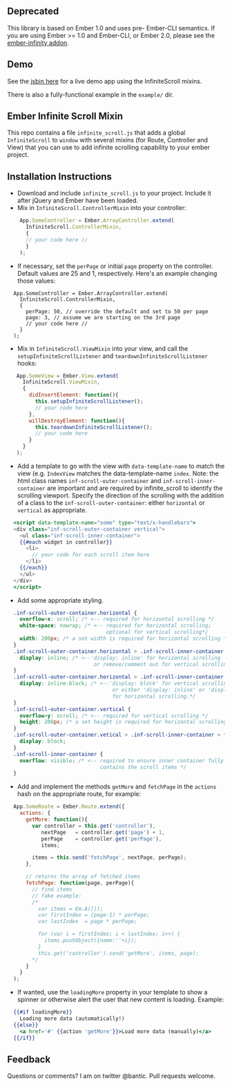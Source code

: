 ## Deprecated

This library is based on Ember 1.0 and uses pre- Ember-CLI semantics. If you are using Ember >= 1.0 and Ember-CLI, or Ember 2.0, please see the [ember-infinity addon](https://github.com/hhff/ember-infinity).

## Demo

See the [jsbin here](http://jsbin.com/famer/1) for a live demo app using the InfiniteScroll mixins.

There is also a fully-functional example in the `example/` dir.

## Ember Infinite Scroll Mixin

This repo contains a file `infinite_scroll.js` that adds a global
`InfiniteScroll` to `window` with several mixins (for Route, Controller
and View) that you can use to add infinite scrolling capability to your
ember project.

## Installation Instructions

 * Download and include `infinite_scroll.js` to your project. Include it after jQuery and Ember have been loaded.  
 * Mix in `InfiniteScroll.ControllerMixin` into your controller:

```javascript
    App.SomeController = Ember.ArrayController.extend(
      InfiniteScroll.ControllerMixin,
      {
      // your code here //
      }
    );
```

* If necessary, set the `perPage` or initial `page` property on the controller.
Default values are 25 and 1, respectively. Here's an example changing those values:

```
  App.SomeController = Ember.ArrayController.extend(
    InfiniteScroll.ControllerMixin,
    {
      perPage: 50, // override the default and set to 50 per page
      page: 3, // assume we are starting on the 3rd page
      // your code here //
    }
  );
```

* Mix in `InfiniteScroll.ViewMixin` into your view, and call the
`setupInfiniteScrollListener` and `teardownInfiniteScrollListener`
hooks:

```javascript
   App.SomeView = Ember.View.extend(
     InfiniteScroll.ViewMixin,
     {
       didInsertElement: function(){
         this.setupInfiniteScrollListener();
         // your code here
       },
       willDestroyElement: function(){
         this.teardownInfiniteScrollListener();
         // your code here
       }
     }
   );
```

* Add a template to go with the view with `data-template-name` to match the view 
(e.g. `IndexView` matches the data-template-name `index`.
Note: the html class names `inf-scroll-outer-container` and `inf-scroll-inner-container` 
are important and are required by infinite_scroll to identify the scrolling viewport.
Specify the direction of the scrolling with the addition of 
a class to the `inf-scroll-outer-container`: either `horizontal` or `vertical` as appropriate.
```handlebars
  <script data-template-name="some" type="text/x-handlebars">
  <div class="inf-scroll-outer-container vertical">
    <ul class="inf-scroll-inner-container">
    {{#each widget in controller}}
      <li>
        // your code for each scroll item here
      </li>
    {{/each}}
    </ul>
  </div>
  </script>
```

* Add some appropriate styling.

```CSS
  .inf-scroll-outer-container.horizontal {
    overflow-x: scroll; /* <-- required for horizontal scrolling */
    white-space: nowrap; /* <-- required for horizontal scrolling; 
                                optional for vertical scrolling*/
    width: 200px; /* a set width is required for horizontal scrolling */
  }
  .inf-scroll-outer-container.horizontal > .inf-scroll-inner-container {
    display: inline; /* <--'display: inline' for horizontal scrolling 
                            or remove/comment out for vertical scrolling */
  }
  .inf-scroll-outer-container.horizontal > .inf-scroll-inner-container > * {
    display: inline-block; /* <--'display: block' for vertical scrolling 
                                  or either 'display: inline' or 'display: inline-block'
                                  for horizontal scrolling.*/
  }
  .inf-scroll-outer-container.vertical {
    overflow-y: scroll; /* <-- required for vertical scrolling */
    height: 200px; /* a set height is required for horizontal scrolling */
  }
  .inf-scroll-outer-container.vetical > .inf-scroll-inner-container > * {
    display: block;
  }
  .inf-scroll-inner-container {
    overflow: visible; /* <-- required to ensure inner container fully 
                              contains the scroll items */
  }
```

* Add and implement the methods `getMore` and `fetchPage`
 in the `actions` hash on the appropriate route, for example:

```javascript
  App.SomeRoute = Ember.Route.extend({
    actions: {
      getMore: function(){
        var controller = this.get('controller'),
           nextPage   = controller.get('page') + 1,
           perPage    = controller.get('perPage'),
           items;

        items = this.send('fetchPage', nextPage, perPage);
      },

      // returns the array of fetched items
      fetchPage: function(page, perPage){
        // find items
        // fake example:
        /*
          var items = Em.A([]);
          var firstIndex = (page-1) * perPage;
          var lastIndex  = page * perPage;

          for (var i = firstIndex; i < lastIndex; i++) {
            items.pushObject({name:''+i});
          }
          this.get('controller').send('gotMore', items, page);
        */
      }
    }
  );
```

* If wanted, use the `loadingMore` property in your template to show a
spinner or otherwise alert the user that new content is loading. Example:

```handlebars
  {{#if loadingMore}}
    Loading more data (automatically!)
  {{else}}
    <a href='#' {{action 'getMore'}}>Load more data (manually)</a>
  {{/if}}
```


## Feedback

Questions or comments? I am on twitter @bantic. Pull requests welcome.
